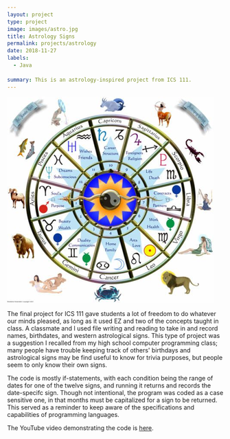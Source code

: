 ```yaml
---
layout: project
type: project
image: images/astro.jpg
title: Astrology Signs
permalink: projects/astrology
date: 2018-11-27
labels:
  - Java
  
summary: This is an astrology-inspired project from ICS 111.
---
```


<img class="ui medium right floated rounded image" src="/images/astro.jpg">

The final project for ICS 111 gave students a lot of freedom to do whatever our minds pleased, as long as it used EZ and two of the concepts taught in class. A classmate and I used file writing and reading to take in and record names, birthdates, and western astrological signs. This type of project was a suggestion I recalled from my high school computer programming class; many people have trouble keeping track of others' birthdays and astrological signs may be find useful to know for trivia purposes, but people seem to only know their own signs. 

The code is mostly if-statements, with each condition being the range of dates for one of the twelve signs, and running it returns and records the date-specifc sign. Though not intentional, the program was coded as a case sensitive one, in that months must be capitalized for a sign to be returned. This served as a reminder to keep aware of the specifications and capabilities of programming languages.

The YouTube video demonstrating the code is [here](https://www.youtube.com/watch?v=JBccfS5yKjw).
